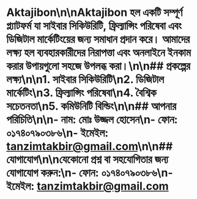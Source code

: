 # Aktajibon\n\nAktajibon হল একটি সম্পূর্ণ প্ল্যাটফর্ম যা সাইবার সিকিউরিটি, ফ্রিল্যান্সিং পরিষেবা এবং ডিজিটাল মার্কেটিংয়ের জন্য সমাধান প্রদান করে। আমাদের লক্ষ্য হল ব্যবহারকারীদের নিরাপত্তা এবং অনলাইনে ইনকাম করার উপায়গুলো সহজে উপলব্ধ করা।\n\n## প্রকল্পের লক্ষ্য\n\n1. সাইবার সিকিউরিটি\n2. ডিজিটাল মার্কেটিং\n3. ফ্রিল্যান্সিং পরিষেবা\n4. বৈশ্বিক সচেতনতা\n5. কমিউনিটি বিল্ডিং\n\n## আপনার পরিচিতি\n\n- নাম: মোঃ উজ্জল হোসেন\n- ফোন: ০১৭৪০৭৯০৩৮৬\n- ইমেইল: [tanzimtakbir@gmail.com](mailto:tanzimtakbir@gmail.com)\n\n## যোগাযোগ\n\nযেকোনো প্রশ্ন বা সহযোগিতার জন্য যোগাযোগ করুন:\n- ফোন: ০১৭৪০৭৯০৩৮৬\n- ইমেইল: [tanzimtakbir@gmail.com](mailto:tanzimtakbir@gmail.com)
